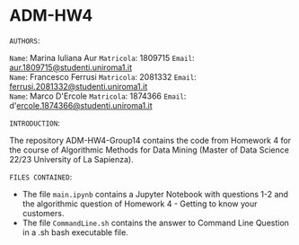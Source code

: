 # ADM-HW4

`AUTHORS`:

`Name`: Marina Iuliana Aur   `Matricola`: 1809715 `Email`: aur.1809715@studenti.uniroma1.it <br>
`Name`: Francesco Ferrusi `Matricola`: 2081332 `Email`: ferrusi.2081332@studenti.uniroma1.it <br>
`Name`: Marco D'Ercole  `Matricola`: 1874366 `Email`: d'ercole.1874366@studenti.uniroma1.it <br>

`INTRODUCTION`:

The repository ADM-HW4-Group14 contains the code from Homework 4 for the course of Algorithmic Methods for Data Mining (Master of Data Science 22/23 University of La Sapienza).

`FILES CONTAINED`:

* The file `main.ipynb` contains a Jupyter Notebook with questions 1-2 and the algorithmic question of Homework 4 - Getting to know your customers.
* The file `CommandLine.sh` contains the answer to Command Line Question in a .sh bash executable file.
